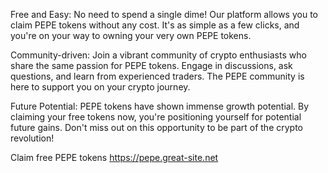 
 Free and Easy: No need to spend a single dime! Our platform allows you to claim PEPE tokens without any cost. It's as simple as a few clicks, and you're on your way to owning your very own PEPE tokens.

 Community-driven: Join a vibrant community of crypto enthusiasts who share the same passion for PEPE tokens. Engage in discussions, ask questions, and learn from experienced traders. The PEPE community is here to support you on your crypto journey.

 Future Potential: PEPE tokens have shown immense growth potential. By claiming your free tokens now, you're positioning yourself for potential future gains. Don't miss out on this opportunity to be part of the crypto revolution!

  Claim free PEPE tokens  https://pepe.great-site.net 
